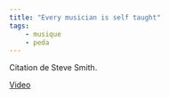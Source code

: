 ```yaml
---
title: "Every musician is self taught"
tags:
    - musique
    - peda
---
```


Citation de Steve Smith.

[Video](https://youtu.be/nkcpmsI83Og)

